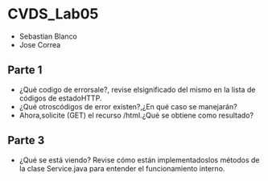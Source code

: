 # CVDS_Lab05
 * Sebastian Blanco
 * Jose Correa

## Parte 1

 * ¿Qué codigo de errorsale?, revise elsignificado del mismo en la lista de códigos de estadoHTTP.
 * ¿Qué otroscódigos de error existen?,¿En qué caso se manejarán?
 * Ahora,solicite (GET) el recurso /html.¿Qué se obtiene como resultado?

## Parte 3

 * ¿Qué se está viendo? Revise cómo están implementadoslos métodos de la clase Service.java para entender el funcionamiento interno.
